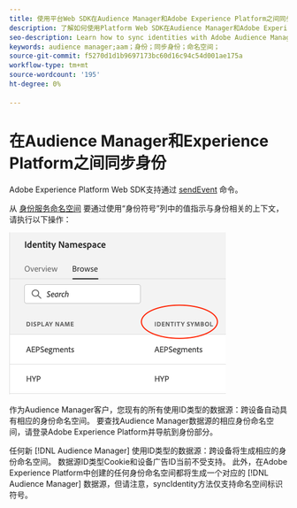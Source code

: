 ```yaml
---
title: 使用平台Web SDK在Audience Manager和Adobe Experience Platform之间同步身份
description: 了解如何使用Platform Web SDK在Audience Manager和Adobe Experience Platform之间同步身份
seo-description: Learn how to sync identities with Adobe Audience Manager with Experience Platform Web SDK
keywords: audience manager;aam；身份；同步身份；命名空间；
source-git-commit: f5270d1d1b9697173bc60d16c94c54d001ae175a
workflow-type: tm+mt
source-wordcount: '195'
ht-degree: 0%

---
```



# 在Audience Manager和Experience Platform之间同步身份

Adobe Experience Platform Web SDK支持通过 [sendEvent](./overview.md#syncing-identities) 命令。

从 [身份服务命名空间](../../identity/../identity-service/namespaces.md) 要通过使用“身份符号”列中的值指示与身份相关的上下文，请执行以下操作：

![命名空间UI的视图](../assets/identity/edge_namespaceUI_identity-symbol.png)

作为Audience Manager客户，您现有的所有使用ID类型的数据源：跨设备自动具有相应的身份命名空间。 要查找Audience Manager数据源的相应身份命名空间，请登录Adobe Experience Platform并导航到身份部分。

任何新 [!DNL Audience Manager] 使用ID类型的数据源：跨设备将生成相应的身份命名空间。 数据源ID类型Cookie和设备广告ID当前不受支持。 此外，在Adobe Experience Platform中创建的任何身份命名空间都将生成一个对应的 [!DNL Audience Manager] 数据源，但请注意，syncIdentity方法仅支持命名空间标识符号。
